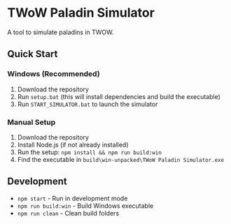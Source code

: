 # TWoW Paladin Simulator

A tool to simulate paladins in TWOW.

## Quick Start

### Windows (Recommended)
1. Download the repository
2. Run `setup.bat` (this will install dependencies and build the executable)
3. Run `START_SIMULATOR.bat` to launch the simulator

### Manual Setup
1. Download the repository
2. Install Node.js (if not already installed)
3. Run the setup: `npm install && npm run build:win`
4. Find the executable in `build\win-unpacked\TWoW Paladin Simulator.exe`

## Development
- `npm start` - Run in development mode
- `npm run build:win` - Build Windows executable
- `npm run clean` - Clean build folders
